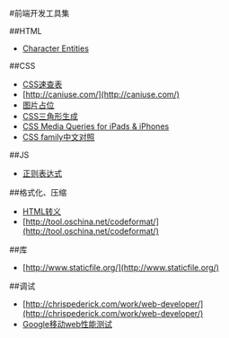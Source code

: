 #前端开发工具集

##HTML

* [Character Entities](//fankangsong.github.com/tools/entities/)


##CSS

* [CSS速查表](//fankangsong.github.io/tools/css-cheat-sheet)
* [http://caniuse.com/](http://caniuse.com/)
* [图片占位](http://tacs.oa.com/img.php?255x175)
* [CSS三角形生成](http://fankangsong.github.io/tools/css-triangle-generator/)
* [CSS Media Queries for iPads & iPhones](//fankangsong.github.io/tools/css-media-query-device/)
* [CSS family中文对照](//fankangsong.github.io/tools/css-family-chinese.html)


##JS

* [正则表达式](http://tool.oschina.net/regex)

##格式化、压缩


* [HTML转义](http://www.htmlescape.net/htmlescape_tool.html)
* [http://tool.oschina.net/codeformat/](http://tool.oschina.net/codeformat/)


##库

* [http://www.staticfile.org/](http://www.staticfile.org/)


##调试

* [http://chrispederick.com/work/web-developer/](http://chrispederick.com/work/web-developer/)
* [Google移动web性能测试](https://developers.google.com/speed/pagespeed/insights/)

